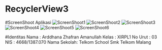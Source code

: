 # RecyclerView3

#ScreenShoot Aplikasi
![ScreenShoot1](https://docs.google.com/uc?id=0B8vzO9BCgQxuYTBVd2I3V29qbG8)
![ScreenShoot2](https://docs.google.com/uc?id=0B8vzO9BCgQxuZ2tQbTJGTWFQX1k)
![ScreenShoot3](https://docs.google.com/uc?id=0B8vzO9BCgQxud0tCYWdkTTA0ODA)
![ScreenShoot4](https://docs.google.com/uc?id=0B8vzO9BCgQxuT3lMaUdPaVFnT2M)
![ScreenShoot5](https://docs.google.com/uc?id=0B8vzO9BCgQxuam93Tm9RVXVqaDQ)
![ScreenShoot6](https://docs.google.com/uc?id=0B8vzO9BCgQxuUFJETmhQVzBaNVU)


#Identitas
    Nama        : Arddhana Zhafran Amanullah
    Kelas       : XIRPL1
    No Urut     : 03
    NIS         : 4668/1387.070
    Nama Sekolah: Telkom School Smk Telkom Malang
